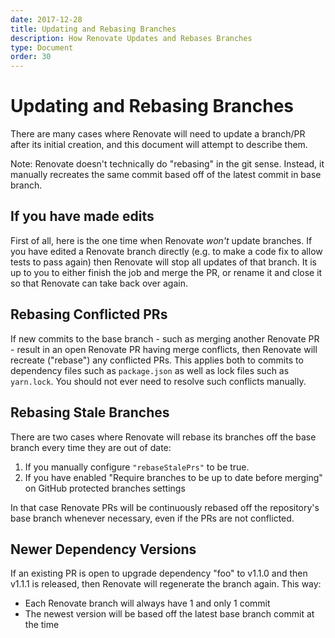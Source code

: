 ```yaml
---
date: 2017-12-28
title: Updating and Rebasing Branches
description: How Renovate Updates and Rebases Branches
type: Document
order: 30
---
```


# Updating and Rebasing Branches

There are many cases where Renovate will need to update a branch/PR after its initial creation, and this document will attempt to describe them.

Note: Renovate doesn't technically do "rebasing" in the git sense. Instead, it manually recreates the same commit based off of the latest commit in base branch.

## If you have made edits

First of all, here is the one time when Renovate _won't_ update branches. If you have edited a Renovate branch directly (e.g. to make a code fix to allow tests to pass again) then Renovate will stop all updates of that branch. It is up to you to either finish the job and merge the PR, or rename it and close it so that Renovate can take back over again.

## Rebasing Conflicted PRs

If new commits to the base branch - such as merging another Renovate PR - result in an open Renovate PR having merge conflicts, then Renovate will recreate ("rebase") any conflicted PRs. This applies both to commits to dependency files such as `package.json` as well as lock files such as `yarn.lock`. You should not ever need to resolve such conflicts manually.

## Rebasing Stale Branches

There are two cases where Renovate will rebase its branches off the base branch every time they are out of date:

1.  If you manually configure `"rebaseStalePrs"` to be true.
2.  If you have enabled "Require branches to be up to date before merging" on GitHub protected branches settings

In that case Renovate PRs will be continuously rebased off the repository's base branch whenever necessary, even if the PRs are not conflicted.

## Newer Dependency Versions

If an existing PR is open to upgrade dependency "foo" to v1.1.0 and then v1.1.1 is released, then Renovate will regenerate the branch again. This way:

* Each Renovate branch will always have 1 and only 1 commit
* The newest version will be based off the latest base branch commit at the time
